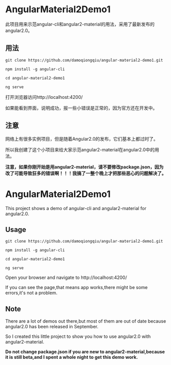# AngularMaterial2Demo1
此项目用来示范angular-cli和angular2-material的用法，采用了最新发布的angular2.0。

## 用法

	git clone https://github.com/damoqiongqiu/angular-material2-demo1.git

	npm install -g angular-cli

	cd angular-material2-demo1

	ng serve

打开浏览器访问http://localhost:4200/

如果能看到界面，说明成功，报一些小错误是正常的，因为官方还在开发中。

## 注意
网络上有很多实例项目，但是随着Angular2.0的发布，它们基本上都过时了。

所以我创建了这个小项目来给大家示范angular2-material在angular2.0中的用法。

**注意，如果你刚开始是用angular2-material，请不要修改package.json，因为改了可能导致狂多的错误啊！！！我搞了一整个晚上才把那些恶心的问题解决了。**

# AngularMaterial2Demo1
This project shows a demo of angular-cli and angular2-material for angular2.0.

## Usage

	git clone https://github.com/damoqiongqiu/angular-material2-demo1.git

	npm install -g angular-cli

	cd angular-material2-demo1

	ng serve

Open your browser and navigate to http://localhost:4200/

If you can see the page,that means app works,there might be some errors,it's not a problem.

## Note

There are a lot of demos out there,but most of them are out of date because angular2.0 has been released in September.

So I created this little project to show you how to use angular2.0 with angular2-material.

**Do not change package.json if you are new to angular2-material,because it is still beta,and I spent a whole night to get this demo work.**